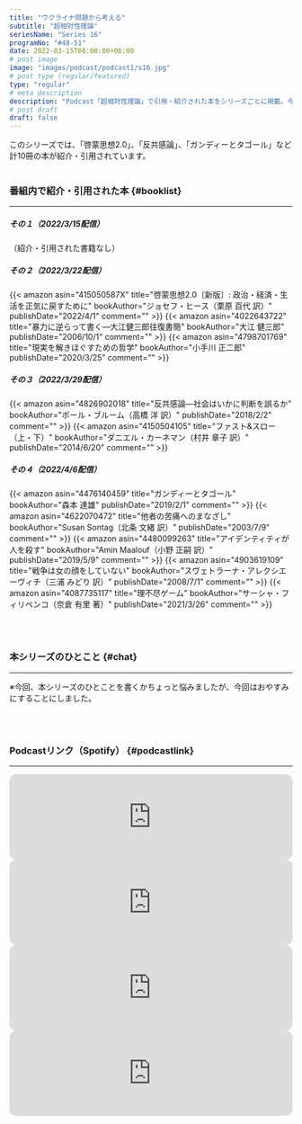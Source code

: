 ```yaml
---
title: "ウクライナ問題から考える"
subtitle: "超相対性理論"
seriesName: "Series 16"
programNo: "#48-51"
date: 2022-03-15T08:00:00+06:00
# post image
image: "images/podcast/podcast1/s16.jpg"
# post type (regular/featured)
type: "regular"
# meta description
description: "Podcast「超相対性理論」で引用・紹介された本をシリーズごとに掲載。今回のテーマは「ウクライナ問題から考える」です。"
# post draft
draft: false
---
```


このシリーズでは、「啓蒙思想2.0」、「反共感論」、「ガンディーとタゴール」など計10冊の本が紹介・引用されています。<br>
<br>

### 番組内で紹介・引用された本 {#booklist}
<hr>

##### その１（2022/3/15配信）
（紹介・引用された書籍なし）
<br>

##### その２（2022/3/22配信）
{{< amazon asin="415050587X" title="啓蒙思想2.0〔新版〕: 政治・経済・生活を正気に戻すために" bookAuthor="ジョセフ・ヒース（栗原 百代 訳）" publishDate="2022/4/1" comment="" >}}
{{< amazon asin="4022643722" title="暴力に逆らって書く―大江健三郎往復書簡" bookAuthor="大江 健三郎" publishDate="2006/10/1" comment="" >}}
{{< amazon asin="4798701769" title="現実を解きほぐすための哲学" bookAuthor="小手川 正二郎" publishDate="2020/3/25" comment="" >}}
<br>

##### その３（2022/3/29配信）
{{< amazon asin="4826902018" title="反共感論―社会はいかに判断を誤るか" bookAuthor="ポール・ブルーム（高橋 洋 訳）" publishDate="2018/2/2" comment="" >}}
{{< amazon asin="4150504105" title="ファスト&スロー（上・下）" bookAuthor="ダニエル・カーネマン（村井 章子 訳）" publishDate="2014/6/20" comment="" >}}
<br>

##### その４（2022/4/6配信）
{{< amazon asin="4476140459" title="ガンディーとタゴール" bookAuthor="森本 達雄" publishDate="2019/2/1" comment="" >}}
{{< amazon asin="4622070472" title="他者の苦痛へのまなざし" bookAuthor="Susan Sontag（北条 文緒 訳）" publishDate="2003/7/9" comment="" >}}
{{< amazon asin="4480099263" title="アイデンティティが人を殺す" bookAuthor="Amin Maalouf（小野 正嗣 訳）" publishDate="2019/5/9" comment="" >}}
{{< amazon asin="4903619109" title="戦争は女の顔をしていない" bookAuthor="スヴェトラーナ・アレクシエーヴィチ（三浦 みどり 訳）" publishDate="2008/7/1" comment="" >}}
{{< amazon asin="4087735117" title="理不尽ゲーム" bookAuthor="サーシャ・フィリペンコ（奈倉 有里 著）" publishDate="2021/3/26" comment="" >}}

<br>
<br>

### 本シリーズのひとこと {#chat}
<hr>

※今回、本シリーズのひとことを書くかちょっと悩みましたが、今回はおやすみにすることにしました。

<br>
<br>

### Podcastリンク（Spotify） {#podcastlink}
<hr>

<iframe style="border-radius:12px" src="https://open.spotify.com/embed/episode/7e1HsHqZBJtMGNmiho0HDo?utm_source=generator" width="100%" height="152" frameBorder="0" allowfullscreen="" allow="autoplay; clipboard-write; encrypted-media; fullscreen; picture-in-picture"></iframe>
<iframe style="border-radius:12px" src="https://open.spotify.com/embed/episode/5WPvqpEVw6b3jynp9jp7Er?utm_source=generator" width="100%" height="152" frameBorder="0" allowfullscreen="" allow="autoplay; clipboard-write; encrypted-media; fullscreen; picture-in-picture"></iframe>
<iframe style="border-radius:12px" src="https://open.spotify.com/embed/episode/6vROemzejETAfhlex1w9xW?utm_source=generator" width="100%" height="152" frameBorder="0" allowfullscreen="" allow="autoplay; clipboard-write; encrypted-media; fullscreen; picture-in-picture"></iframe>
<iframe style="border-radius:12px" src="https://open.spotify.com/embed/episode/69GUZeuxyX6MSyFH5Pnm6e?utm_source=generator" width="100%" height="152" frameBorder="0" allowfullscreen="" allow="autoplay; clipboard-write; encrypted-media; fullscreen; picture-in-picture"></iframe>
